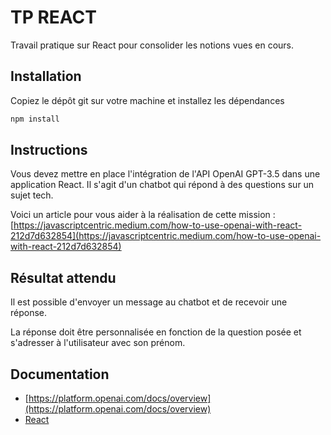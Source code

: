 # TP REACT

Travail pratique sur React pour consolider les notions vues en cours.

## Installation

Copiez le dépôt git sur votre machine et installez les dépendances

```bash
npm install
```

## Instructions

Vous devez mettre en place l'intégration de l'API OpenAI GPT-3.5 dans une application React.
Il s'agit d'un chatbot qui répond à des questions sur un sujet tech.

Voici un article pour vous aider à la réalisation de cette mission : [https://javascriptcentric.medium.com/how-to-use-openai-with-react-212d7d632854](https://javascriptcentric.medium.com/how-to-use-openai-with-react-212d7d632854)

## Résultat attendu

Il est possible d'envoyer un message au chatbot et de recevoir une réponse.

La réponse doit être personnalisée en fonction de la question posée et s'adresser à l'utilisateur avec son prénom.

## Documentation

- [https://platform.openai.com/docs/overview](https://platform.openai.com/docs/overview)
- [React](https://react.dev/)